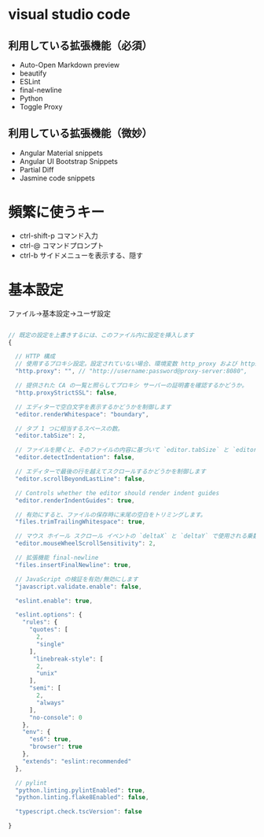 
# visual studio code

[//]:# ( visual studio code / vs code / vscode )



## 利用している拡張機能（必須）

- Auto-Open Markdown preview
- beautify
- ESLint
- final-newline
- Python
- Toggle Proxy


## 利用している拡張機能（微妙）

- Angular Material snippets
- Angular UI Bootstrap Snippets
- Partial Diff
- Jasmine code snippets


# 頻繁に使うキー

- ctrl-shift-p コマンド入力
- ctrl-@ コマンドプロンプト
- ctrl-b サイドメニューを表示する、隠す


# 基本設定

ファイル→基本設定→ユーザ設定


```js

// 既定の設定を上書きするには、このファイル内に設定を挿入します
{

  // HTTP 構成
  // 使用するプロキシ設定。設定されていない場合、環境変数 http_proxy および https_proxy から取得されます。
  "http.proxy": "", // "http://username:password@proxy-server:8080",

  // 提供された CA の一覧と照らしてプロキシ サーバーの証明書を確認するかどうか。
  "http.proxyStrictSSL": false,

  // エディターで空白文字を表示するかどうかを制御します
  "editor.renderWhitespace": "boundary",

  // タブ 1 つに相当するスペースの数。
  "editor.tabSize": 2,

  // ファイルを開くと、そのファイルの内容に基づいて `editor.tabSize` と `editor.insertSpaces` が検出されます。
  "editor.detectIndentation": false,

  // エディターで最後の行を越えてスクロールするかどうかを制御します
  "editor.scrollBeyondLastLine": false,

  // Controls whether the editor should render indent guides
  "editor.renderIndentGuides": true,

  // 有効にすると、ファイルの保存時に末尾の空白をトリミングします。
  "files.trimTrailingWhitespace": true,

  // マウス ホイール スクロール イベントの `deltaX` と `deltaY` で使用される乗数
  "editor.mouseWheelScrollSensitivity": 2,

  // 拡張機能 final-newline
  "files.insertFinalNewline": true,

  // JavaScript の検証を有効/無効にします
  "javascript.validate.enable": false,

  "eslint.enable": true,

  "eslint.options": {
    "rules": {
      "quotes": [
        2,
        "single"
      ],
       "linebreak-style": [
        2,
        "unix"
      ],
      "semi": [
        2,
        "always"
      ],
      "no-console": 0
    },
    "env": {
      "es6": true,
      "browser": true
    },
    "extends": "eslint:recommended"
  },

  // pylint
  "python.linting.pylintEnabled": true,
  "python.linting.flake8Enabled": false,

  "typescript.check.tscVersion": false

}
```
